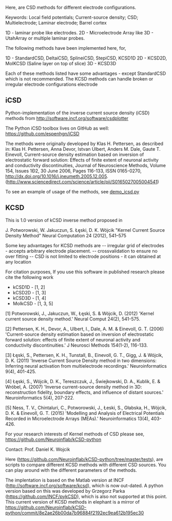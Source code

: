Here, are CSD methods for different electrode configurations.

Keywords: Local field potentials; Current-source density; CSD;
Multielectrode; Laminar electrode; Barrel cortex

1D - laminar probe like electrodes. 
2D - Microelectrode Array like
3D - UtahArray or multiple laminar probes.

The following methods have been implemented here, for, 

1D - StandardCSD, DeltaiCSD, SplineiCSD, StepiCSD, KCSD1D
2D - KCSD2D, MoIKCSD (Saline layer on top of slice)
3D - KCSD3D

Each of these methods listed have some advantages - except StandardCSD which is
not recommended. The KCSD methods can handle broken or irregular electrode
configurations electrode

iCSD
----
Python-implementation of the inverse current source density (iCSD) methods from
http://software.incf.org/software/csdplotter

The Python iCSD toolbox lives on GitHub as well:
https://github.com/espenhgn/iCSD

The methods were originally developed by Klas H. Pettersen, as described in:
Klas H. Pettersen, Anna Devor, Istvan Ulbert, Anders M. Dale, Gaute
T. Einevoll, Current-source density estimation based on inversion of
electrostatic forward solution: Effects of finite extent of neuronal activity
and conductivity discontinuities, Journal of Neuroscience Methods, Volume 154,
Issues 1Ð2, 30 June 2006, Pages 116-133, ISSN 0165-0270,
http://dx.doi.org/10.1016/j.jneumeth.2005.12.005.
(http://www.sciencedirect.com/science/article/pii/S0165027005004541)

To see an example of usage of the methods, see
[demo_icsd.py](https://github.com/espenhgn/iCSD/blob/master/demo_icsd.py)

KCSD 
---- 
This is 1.0 version of kCSD inverse method proposed in

J. Potworowski, W. Jakuczun, S. Łęski, D. K. Wójcik
"Kernel Current Source Density Method"
Neural Computation 24 (2012), 541–575

Some key advantages for KCSD methods are
-- irregular grid of electrodes - accepts arbitrary electrode placement.
-- crossvalidation to ensure no over fitting
-- CSD is not limited to electrode positions - it can obtained at any location

For citation purposes, 
If you use this software in published research please cite the following work
- kCSD1D - [1, 2]
- kCSD2D - [1, 3]
- kCSD3D - [1, 4]
- MoIkCSD - [1, 3, 5]

[1] Potworowski, J., Jakuczun, W., Łęski, S. & Wójcik, D. (2012) 'Kernel
current source density method.' Neural Comput 24(2), 541-575.

[2] Pettersen, K. H., Devor, A., Ulbert, I., Dale, A. M. & Einevoll,
G. T. (2006) 'Current-source density estimation based on inversion of
electrostatic forward solution: effects of finite extent of neuronal activity
and conductivity discontinuities.' J Neurosci Methods 154(1-2), 116-133.

[3] Łęski, S., Pettersen, K. H., Tunstall, B., Einevoll, G. T., Gigg, J. &
Wójcik, D. K. (2011) 'Inverse Current Source Density method in two dimensions:
Inferring neural activation from multielectrode recordings.' Neuroinformatics
9(4), 401-425.

[4] Łęski, S., Wójcik, D. K., Tereszczuk, J., Świejkowski, D. A., Kublik, E. &
Wróbel, A. (2007) 'Inverse current-source density method in 3D: reconstruction
fidelity, boundary effects, and influence of distant sources.' Neuroinformatics
5(4), 207-222.

[5] Ness, T. V., Chintaluri, C., Potworowski, J., Łeski, S., Głabska, H.,
Wójcik, D. K. & Einevoll, G. T. (2015) 'Modelling and Analysis of Electrical
Potentials Recorded in Microelectrode Arrays (MEAs).' Neuroinformatics 13(4),
403-426.

For your research interests of Kernel methods of CSD please see,
https://github.com/Neuroinflab/kCSD-python 

Contact: Prof. Daniel K. Wojcik

Here (https://github.com/Neuroinflab/kCSD-python/tree/master/tests), are
scripts to compare different KCSD methods with different CSD sources. You can
play around with the different parameters of the methods.

The implentation is based on the Matlab version at INCF
(http://software.incf.org/software/kcsd), which is now out-dated. A python
version based on this was developed by Grzegorz Parka
(https://github.com/INCF/pykCSD), which is also not supported at this
point. This current version of KCSD methods in elephant is a mirror of
https://github.com/Neuroinflab/kCSD-python/commit/8e2ae26b00da7b96884f2192ec9ea612b195ec30
